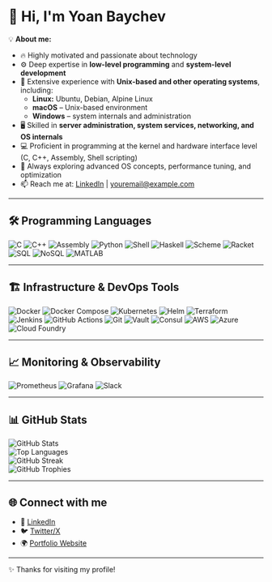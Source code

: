 # 👋 Hi, I'm Yoan Baychev  

💡 **About me:**  
- 🔥 Highly motivated and passionate about technology  
- ⚙️ Deep expertise in **low-level programming** and **system-level development**  
- 🐧 Extensive experience with **Unix-based and other operating systems**, including:
  - **Linux:** Ubuntu, Debian, Alpine Linux  
  - **macOS** – Unix-based environment  
  - **Windows** – system internals and administration  
- 🖥️ Skilled in **server administration, system services, networking, and OS internals**  
- 💻 Proficient in programming at the kernel and hardware interface level (C, C++, Assembly, Shell scripting)  
- 🌱 Always exploring advanced OS concepts, performance tuning, and optimization  
- 📫 Reach me at: [LinkedIn](https://linkedin.com/in/your-profile) | youremail@example.com

---

## 🛠️ Programming Languages
![C](https://img.shields.io/badge/-C-00599C?logo=c&logoColor=white)
![C++](https://img.shields.io/badge/-C++-00599C?logo=cplusplus&logoColor=white)
![Assembly](https://img.shields.io/badge/-Assembly-6E4C13?logo=asm&logoColor=white)
![Python](https://img.shields.io/badge/-Python-3776AB?logo=python&logoColor=white)
![Shell](https://img.shields.io/badge/-Shell-4EAA25?logo=gnu-bash&logoColor=white)
![Haskell](https://img.shields.io/badge/-Haskell-5D4F85?logo=haskell&logoColor=white)
![Scheme](https://img.shields.io/badge/-Scheme-EF2D5E?logo=racket&logoColor=white)
![Racket](https://img.shields.io/badge/-Racket-9F1D20?logo=racket&logoColor=white)
![SQL](https://img.shields.io/badge/-SQL-4479A1?logo=postgresql&logoColor=white)
![NoSQL](https://img.shields.io/badge/-NoSQL-008000?logo=mongodb&logoColor=white)
![MATLAB](https://img.shields.io/badge/-MATLAB-0076A8?logo=mathworks&logoColor=white)

---

## 🏗️ Infrastructure & DevOps Tools
![Docker](https://img.shields.io/badge/-Docker-2496ED?logo=docker&logoColor=white)
![Docker Compose](https://img.shields.io/badge/-Docker%20Compose-2496ED?logo=docker&logoColor=white)
![Kubernetes](https://img.shields.io/badge/-Kubernetes-326CE5?logo=kubernetes&logoColor=white)
![Helm](https://img.shields.io/badge/-Helm-0F52BA?logo=helm&logoColor=white)
![Terraform](https://img.shields.io/badge/-Terraform-7B42BC?logo=terraform&logoColor=white)
![Jenkins](https://img.shields.io/badge/-Jenkins-D24939?logo=jenkins&logoColor=white)
![GitHub Actions](https://img.shields.io/badge/-GitHub%20Actions-2088FF?logo=github-actions&logoColor=white)
![Git](https://img.shields.io/badge/-Git-F05032?logo=git&logoColor=white)
![Vault](https://img.shields.io/badge/-Vault-000000?logo=vault&logoColor=white)
![Consul](https://img.shields.io/badge/-Consul-463DFA?logo=consul&logoColor=white)
![AWS](https://img.shields.io/badge/-AWS-232F3E?logo=amazon-aws&logoColor=white)
![Azure](https://img.shields.io/badge/-Azure-0089D6?logo=microsoft-azure&logoColor=white)
![Cloud Foundry](https://img.shields.io/badge/-Cloud%20Foundry-FF6F00?logo=cloudfoundry&logoColor=white)

---

## 📈 Monitoring & Observability
![Prometheus](https://img.shields.io/badge/-Prometheus-E6522C?logo=prometheus&logoColor=white)
![Grafana](https://img.shields.io/badge/-Grafana-F46800?logo=grafana&logoColor=white)
![Slack](https://img.shields.io/badge/-Slack-4A154B?logo=slack&logoColor=white)

---

## 📊 GitHub Stats
![GitHub Stats](https://github-readme-stats.vercel.app/api?username=b4ich3v&show_icons=true&theme=tokyonight&count_private=true)  
![Top Languages](https://github-readme-stats.vercel.app/api/top-langs/?username=b4ich3v&layout=compact&theme=tokyonight)  
![GitHub Streak](https://streak-stats.demolab.com?user=b4ich3v&theme=tokyonight&border_radius=10)  
![GitHub Trophies](https://github-profile-trophy.vercel.app/?username=b4ich3v&theme=tokyonight&no-frame=true&no-bg=true&row=1&column=6)

---

## 🌐 Connect with me
- 🔗 [LinkedIn](https://linkedin.com/in/your-profile)  
- 🐦 [Twitter/X](https://twitter.com/your-profile)  
- 🌍 [Portfolio Website](https://your-website.com)  

---
✨ Thanks for visiting my profile!
